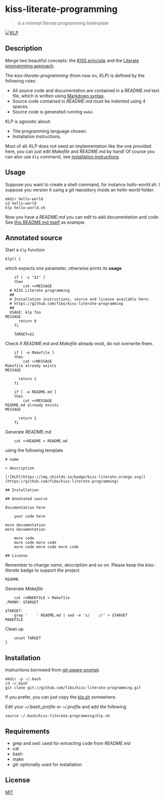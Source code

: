 # kiss-literate-programming

> is a minimal literate programming boilerplate

[![KLP](https://img.shields.io/badge/kiss-literate-orange.svg)](https://github.com/fibo/kiss-literate-programming)

## Description

Merge two beautiful concepts: the [KISS principle](https://en.wikipedia.org/wiki/KISS_principle) and the [Literate programming approach](https://en.wikipedia.org/wiki/KISS_principle).

The *kiss-literate-programming* (from now on, KLP) is defined by the following rules:

* All source code and documentation are contained in a *README.md* text file, which is written using [Markdown syntax](https://daringfireball.net/projects/markdown/syntax).
* Source code contained in *README.md* must be indented using 4 spaces.
* Source code is generated running `make`.

KLP is agnostic about:

* The programming language chosen.
* Installation instructions.

Most of all: KLP does not need an implementation like the one provided here, you can just edit *Makefile* and *README.md* by hand! Of course you can also use `klp` command, see [installation instructions](#installation)

## Usage

Suppose you want to create a shell command, for instance *hello-world.sh*. I suppose
you version it using a *git* repository inside an *hello-world* folder.

```
mkdir hello-world
cd hello-world
klp hello-world.sh
```

Now you have a *README.md* you can edit to add documentation and code. See [this README.md itself](https://raw.githubusercontent.com/fibo/kiss-literate-programming/master/README.md) as example.

## Annotated source

Start a `klp` function

    klp() {

which expects one parameter, otherwise prints its **usage**

        if [ -z "$1" ]
        then
            cat <<MESSAGE
      # KISS Literate programming
      ##
      # Installation instructions, source and license available here:
      # https://github.com/fibo/kiss-literate-programming
      ##
      USAGE: klp foo
    MESSAGE
          return 0
        fi

        TARGET=$1

Check if *README.md* and *Makefile* already exist, do not overwrite them.

        if [ -e Makefile ]
        then
            cat <<MESSAGE
    Makefile already exists
    MESSAGE

          return 1
        fi

        if [ -e README.md ]
        then
            cat <<MESSAGE
    README.md already exists
    MESSAGE

          return 1
        fi

Generate *README.md*

        cat <<README > README.md

using the following template

    # name
    
    > description
    
    [![KLP](https://img.shields.io/badge/kiss-literate-orange.svg)](https://github.com/fibo/kiss-literate-programming)
    
    ## Installation
    
    ## Annotated source
    
    Documentation here
    
        your code here
    
    more documentation
    more documentation
    
        more code
        more code more code
        more code more code more code
    
    ## License
    

Remember to change *name*, *description* and so on.
Please keep the *kiss-literate* badge to support the project.

    README

Generate *Makefile*

        cat <<MAKEFILE > Makefile
    .PHONY: $TARGET

    $TARGET:
    	grep '    ' README.md | sed -e 's/    //' > $TARGET
    MAKEFILE

Clean up

        unset TARGET
    }

## Installation

Instructions borrowed from [git-aware-prompt](https://github.com/jimeh/git-aware-prompt#installation).

```
mkdir -p ~/.bash
cd ~/.bash
git clone git://github.com/fibo/kiss-literate-programming.git
```

If you prefer, you can just copy the [klp.sh](https://raw.githubusercontent.com/fibo/kiss-literate-programming/master/klp.sh) somewhere.

Edit your *~/.bash_profile* or *~/.profile* and add the following

```
source ~/.bash/kiss-literate-programming/klp.sh
```

## Requirements

* grep and sed: used for extracting code from *README.md*
* cat
* bash
* make
* git: optionally used for installation

## License

[MIT](http://g14n.info/mit-license)

